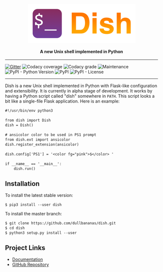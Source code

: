 <h1 align="center">
  <img src="artwork/dish-logo.png" height="128" align="center" />
</h1>

<h4 align="center">A new Unix shell implemented in Python</h4>

***
[![Gitter](https://img.shields.io/gitter/room/dullbananas/dish)](https://gitter.im/dish-shell/community)
![Codacy coverage](https://img.shields.io/codacy/coverage/1faac136e1a5459b9141fa6cc03cf0bd)
![Codacy grade](https://img.shields.io/codacy/grade/1faac136e1a5459b9141fa6cc03cf0bd)
![Maintenance](https://img.shields.io/maintenance/yes/2019)
![PyPI - Python Version](https://img.shields.io/pypi/pyversions/dish)
![PyPI](https://img.shields.io/pypi/v/dish)
![PyPI - License](https://img.shields.io/pypi/l/dish)
***

Dish is a new Unix shell implemented in Python with Flask-like configuration and extensibility. It is currently in alpha stage of development. It works by having a Python script called "dish" somewhere in `PATH`. This script looks a bit like a single-file Flask application. Here is an example:

```python3
#!/usr/bin/env python3

from dish import Dish
dish = Dish()

# ansicolor color to be used in PS1 prompt
from dish.ext import ansicolor
dish.register_extension(ansicolor)

dish.config['PS1'] = '<color fg="pink">$</color> '

if __name__ == '__main__':
    dish.run()
```

## Installation

To install the latest stable version:

```console
$ pip3 install --user dish
```

To install the master branch:

```console
$ git clone https://github.com/dullbananas/dish.git
$ cd dish
$ python3 setup.py install --user
```

## Project Links

  * [Documentation](https://dish.readthedocs.io/en/latest/)
  * [GitHub Repository](https://github.com/dullbananas/dish)
